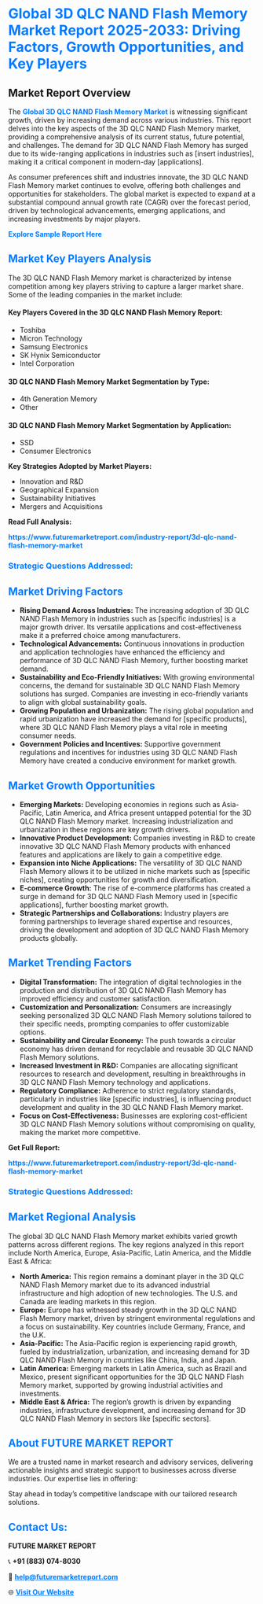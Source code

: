<h1 style="color: #007BFF;">Global 3D QLC NAND Flash Memory Market Report 2025-2033: Driving Factors, Growth Opportunities, and Key Players</h1>

<section id="overview">
<h2>Market Report Overview</h2>
<p>The <a href="https://www.futuremarketreport.com/industry-report/3d-qlc-nand-flash-memory-market" style="color: #007BFF; text-decoration: none;"><strong>Global 3D QLC NAND Flash Memory Market</strong></a> is witnessing significant growth, driven by increasing demand across various industries. This report delves into the key aspects of the 3D QLC NAND Flash Memory market, providing a comprehensive analysis of its current status, future potential, and challenges. The demand for 3D QLC NAND Flash Memory has surged due to its wide-ranging applications in industries such as [insert industries], making it a critical component in modern-day [applications].</p>
<p>As consumer preferences shift and industries innovate, the 3D QLC NAND Flash Memory market continues to evolve, offering both challenges and opportunities for stakeholders. The global market is expected to expand at a substantial compound annual growth rate (CAGR) over the forecast period, driven by technological advancements, emerging applications, and increasing investments by major players.</p>
</section>

<section id="overview">
<p><a href="https://www.futuremarketreport.com/request-sample/reportId=82397" style="color: #007BFF; text-decoration: none;"><strong>Explore Sample Report Here</strong></a></p>
</section>

<section id="key-players">
<h2 style="color: #007BFF;">Market Key Players Analysis</h2>
<p>The 3D QLC NAND Flash Memory market is characterized by intense competition among key players striving to capture a larger market share. Some of the leading companies in the market include:</p>
<h4>Key Players Covered in the 3D QLC NAND Flash Memory Report:</h4>
<ul><li>Toshiba</li><li>Micron Technology</li><li>Samsung Electronics</li><li>SK Hynix Semiconductor</li><li>Intel Corporation</li></ul>
<h4>3D QLC NAND Flash Memory Market Segmentation by Type:</h4>
<ul><li>4th Generation Memory</li><li>Other</li></ul>

<h4>3D QLC NAND Flash Memory Market Segmentation by Application:</h4>
<ul><li>SSD</li><li>Consumer Electronics</li></ul>
<p><strong>Key Strategies Adopted by Market Players:</strong></p>
<ul>
<li>Innovation and R&D</li>
<li>Geographical Expansion</li>
<li>Sustainability Initiatives</li>
<li>Mergers and Acquisitions</li>
</ul>
</section>

<section>
<p><strong>Read Full Analysis: </strong></p><a href="https://www.futuremarketreport.com/industry-report/3d-qlc-nand-flash-memory-market" style="color: #007BFF; text-decoration: none;"><strong>https://www.futuremarketreport.com/industry-report/3d-qlc-nand-flash-memory-market</strong></a>
<h3 style="color: #007BFF;">Strategic Questions Addressed:</h3>
</section>

<section id="driving-factors">
<h2 style="color: #007BFF;">Market Driving Factors</h2>
<ul>
<li><strong>Rising Demand Across Industries:</strong> The increasing adoption of 3D QLC NAND Flash Memory in industries such as [specific industries] is a major growth driver. Its versatile applications and cost-effectiveness make it a preferred choice among manufacturers.</li>
<li><strong>Technological Advancements:</strong> Continuous innovations in production and application technologies have enhanced the efficiency and performance of 3D QLC NAND Flash Memory, further boosting market demand.</li>
<li><strong>Sustainability and Eco-Friendly Initiatives:</strong> With growing environmental concerns, the demand for sustainable 3D QLC NAND Flash Memory solutions has surged. Companies are investing in eco-friendly variants to align with global sustainability goals.</li>
<li><strong>Growing Population and Urbanization:</strong> The rising global population and rapid urbanization have increased the demand for [specific products], where 3D QLC NAND Flash Memory plays a vital role in meeting consumer needs.</li>
<li><strong>Government Policies and Incentives:</strong> Supportive government regulations and incentives for industries using 3D QLC NAND Flash Memory have created a conducive environment for market growth.</li>
</ul>
</section>

<section id="growth-opportunities">
<h2 style="color: #007BFF;">Market Growth Opportunities</h2>
<ul>
<li><strong>Emerging Markets:</strong> Developing economies in regions such as Asia-Pacific, Latin America, and Africa present untapped potential for the 3D QLC NAND Flash Memory market. Increasing industrialization and urbanization in these regions are key growth drivers.</li>
<li><strong>Innovative Product Development:</strong> Companies investing in R&D to create innovative 3D QLC NAND Flash Memory products with enhanced features and applications are likely to gain a competitive edge.</li>
<li><strong>Expansion into Niche Applications:</strong> The versatility of 3D QLC NAND Flash Memory allows it to be utilized in niche markets such as [specific niches], creating opportunities for growth and diversification.</li>
<li><strong>E-commerce Growth:</strong> The rise of e-commerce platforms has created a surge in demand for 3D QLC NAND Flash Memory used in [specific applications], further boosting market growth.</li>
<li><strong>Strategic Partnerships and Collaborations:</strong> Industry players are forming partnerships to leverage shared expertise and resources, driving the development and adoption of 3D QLC NAND Flash Memory products globally.</li>
</ul>
</section>

<section id="trending-factors">
<h2 style="color: #007BFF;">Market Trending Factors</h2>
<ul>
<li><strong>Digital Transformation:</strong> The integration of digital technologies in the production and distribution of 3D QLC NAND Flash Memory has improved efficiency and customer satisfaction.</li>
<li><strong>Customization and Personalization:</strong> Consumers are increasingly seeking personalized 3D QLC NAND Flash Memory solutions tailored to their specific needs, prompting companies to offer customizable options.</li>
<li><strong>Sustainability and Circular Economy:</strong> The push towards a circular economy has driven demand for recyclable and reusable 3D QLC NAND Flash Memory solutions.</li>
<li><strong>Increased Investment in R&D:</strong> Companies are allocating significant resources to research and development, resulting in breakthroughs in 3D QLC NAND Flash Memory technology and applications.</li>
<li><strong>Regulatory Compliance:</strong> Adherence to strict regulatory standards, particularly in industries like [specific industries], is influencing product development and quality in the 3D QLC NAND Flash Memory market.</li>
<li><strong>Focus on Cost-Effectiveness:</strong> Businesses are exploring cost-efficient 3D QLC NAND Flash Memory solutions without compromising on quality, making the market more competitive.</li>
</ul>
</section>

<section>
<p><strong>Get Full Report: </strong></p><a href="https://www.futuremarketreport.com/industry-report/3d-qlc-nand-flash-memory-market" style="color: #007BFF; text-decoration: none;"><strong>https://www.futuremarketreport.com/industry-report/3d-qlc-nand-flash-memory-market</strong></a>
<h3 style="color: #007BFF;">Strategic Questions Addressed:</h3>
</section>


<section id="regional-analysis">
<h2 style="color: #007BFF;">Market Regional Analysis</h2>
<p>The global 3D QLC NAND Flash Memory market exhibits varied growth patterns across different regions. The key regions analyzed in this report include North America, Europe, Asia-Pacific, Latin America, and the Middle East & Africa:</p>
<ul>
<li><strong>North America:</strong> This region remains a dominant player in the 3D QLC NAND Flash Memory market due to its advanced industrial infrastructure and high adoption of new technologies. The U.S. and Canada are leading markets in this region.</li>
<li><strong>Europe:</strong> Europe has witnessed steady growth in the 3D QLC NAND Flash Memory market, driven by stringent environmental regulations and a focus on sustainability. Key countries include Germany, France, and the U.K.</li>
<li><strong>Asia-Pacific:</strong> The Asia-Pacific region is experiencing rapid growth, fueled by industrialization, urbanization, and increasing demand for 3D QLC NAND Flash Memory in countries like China, India, and Japan.</li>
<li><strong>Latin America:</strong> Emerging markets in Latin America, such as Brazil and Mexico, present significant opportunities for the 3D QLC NAND Flash Memory market, supported by growing industrial activities and investments.</li>
<li><strong>Middle East & Africa:</strong> The region’s growth is driven by expanding industries, infrastructure development, and increasing demand for 3D QLC NAND Flash Memory in sectors like [specific sectors].</li>
</ul>
</section>

<footer>
<h2 style="color: #007BFF;">About FUTURE MARKET REPORT</h2>
<p>We are a trusted name in market research and advisory services, delivering actionable insights and strategic support to businesses across diverse industries. Our expertise lies in offering:</p>

<p>Stay ahead in today’s competitive landscape with our tailored research solutions.</p>

<h2 style="color: #007BFF;">Contact Us:</h2>
<p><strong>FUTURE MARKET REPORT</strong></p>
<p>📞 <strong>+91 (883) 074-8030</strong></p>
<p>📧 <strong><a href="mailto:help@futuremarketreport.com" style="color: #007BFF;">help@futuremarketreport.com</a></strong></p>
<p>🌐 <strong><a href="https://www.futuremarketreport.com/" style="color: #007BFF;">Visit Our Website</a></strong></p>
</footer>